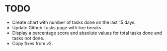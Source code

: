 # TODO

- Create chart with number of tasks done on the last 15 days.
- Update Github Tasks page with line breaks.
- Display a percentage score and absolute values for total tasks done and tasks not done.
- Copy fixes from v2.
